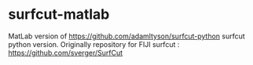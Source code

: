 # surfcut-matlab
MatLab version of https://github.com/adamltyson/surfcut-python surfcut python version.  Originally repository for FIJI surfcut : https://github.com/sverger/SurfCut

